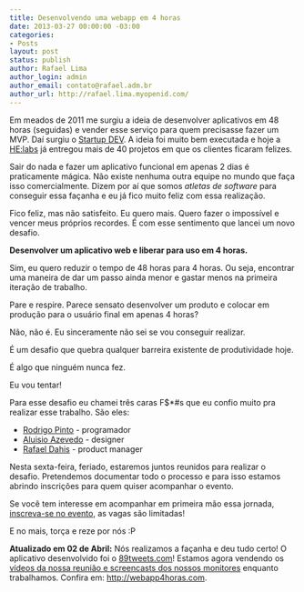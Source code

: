 ```yaml
---
title: Desenvolvendo uma webapp em 4 horas
date: 2013-03-27 00:00:00 -03:00
categories:
- Posts
layout: post
status: publish
author: Rafael Lima
author_login: admin
author_email: contato@rafael.adm.br
author_url: http://rafael.lima.myopenid.com/
---
```


Em meados de 2011 me surgiu a ideia de desenvolver aplicativos em 48 horas (seguidas) e vender esse serviço para quem precisasse fazer um MVP. Daí surgiu o [Startup DEV](http://startupdev.com.br). A ideia foi muito bem executada e hoje a [HE:labs](http://helabs.com.br) já entregou mais de 40 projetos em que os clientes ficaram felizes.

Sair do nada e fazer um aplicativo funcional em apenas 2 dias é praticamente mágica. Não existe nenhuma outra equipe no mundo que faça isso comercialmente. Dizem por aí que somos *atletas de software* para conseguir essa façanha e eu já fico muito feliz com essa realização.

Fico feliz, mas não satisfeito. Eu quero mais. Quero fazer o impossível e vencer meus próprios recordes. É com esse sentimento que lancei um novo desafio.

**Desenvolver um aplicativo web e liberar para uso em 4 horas.**

Sim, eu quero reduzir o tempo de 48 horas para 4 horas. Ou seja, encontrar uma maneira de dar um passo ainda menor e gastar menos na primeira iteração de trabalho.

Pare e respire. Parece sensato desenvolver um produto e colocar em produção para o usuário final em apenas 4 horas?

Não, não é. Eu sinceramente não sei se vou conseguir realizar.

É um desafio que quebra qualquer barreira existente de produtividade hoje.

É algo que ninguém nunca fez.

Eu vou tentar!

Para esse desafio eu chamei três caras F$*#s que eu confio muito pra realizar esse trabalho. São eles:

* [Rodrigo Pinto](https://twitter.com/rodrigoospinto) - programador
* [Aluisio Azevedo](https://twitter.com/aluisio_azevedo) - designer
* [Rafael Dahis](https://twitter.com/rafaeldahis) - product manager

Nesta sexta-feira, feriado, estaremos juntos reunidos para realizar o desafio.
Pretendemos documentar todo o processo e para isso estamos abrindo inscrições para quem quiser acompanhar o evento.

Se você tem interesse em acompanhar em primeira mão essa jornada, [inscreva-se no evento](http://www.eventick.com.br/webapp4horas), as vagas são limitadas!

E no mais, torça e reze por nós :P

<strong>Atualizado em 02 de Abril:</strong> Nós realizamos a façanha e deu tudo certo! O aplicativo desenvolvido foi o <a href="http://89tweets.com">89tweets.com</a>! Estamos agora vendendo os <a href="https://checkout.landingcommerce.com.br/checkout/webapp4horas">vídeos da nossa reunião e screencasts dos nossos monitores</a> enquanto trabalhamos. Confira em: <a href="http://webapp4horas.com/">http://webapp4horas.com</a>.
